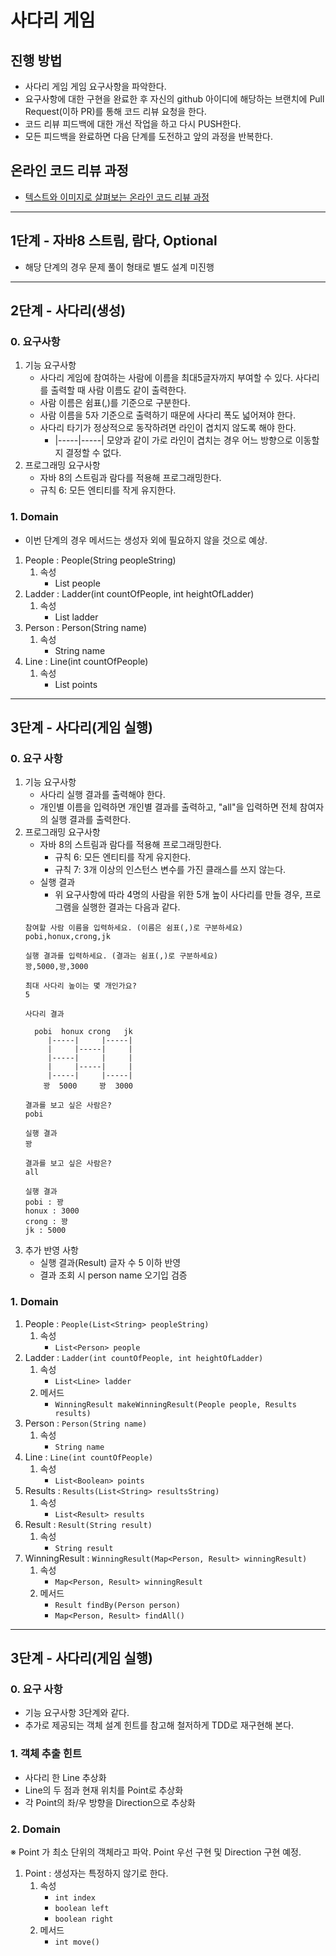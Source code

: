 # 사다리 게임
## 진행 방법
* 사다리 게임 게임 요구사항을 파악한다.
* 요구사항에 대한 구현을 완료한 후 자신의 github 아이디에 해당하는 브랜치에 Pull Request(이하 PR)를 통해 코드 리뷰 요청을 한다.
* 코드 리뷰 피드백에 대한 개선 작업을 하고 다시 PUSH한다.
* 모든 피드백을 완료하면 다음 단계를 도전하고 앞의 과정을 반복한다.

## 온라인 코드 리뷰 과정
* [텍스트와 이미지로 살펴보는 온라인 코드 리뷰 과정](https://github.com/nextstep-step/nextstep-docs/tree/master/codereview)

--------
## 1단계 - 자바8 스트림, 람다, Optional
- 해당 단계의 경우 문제 풀이 형태로 별도 설계 미진행

--------
## 2단계 - 사다리(생성)
### 0. 요구사항
1. 기능 요구사항
    - 사다리 게임에 참여하는 사람에 이름을 최대5글자까지 부여할 수 있다. 사다리를 출력할 때 사람 이름도 같이 출력한다.
    - 사람 이름은 쉼표(,)를 기준으로 구분한다.
    - 사람 이름을 5자 기준으로 출력하기 때문에 사다리 폭도 넓어져야 한다.
    - 사다리 타기가 정상적으로 동작하려면 라인이 겹치지 않도록 해야 한다.
        - |-----|-----| 모양과 같이 가로 라인이 겹치는 경우 어느 방향으로 이동할지 결정할 수 없다.
2. 프로그래밍 요구사항
    - 자바 8의 스트림과 람다를 적용해 프로그래밍한다.
    - 규칙 6: 모든 엔티티를 작게 유지한다.
### 1. Domain
- 이번 단계의 경우 메서드는 생성자 외에 필요하지 않을 것으로 예상.
1. People : People(String peopleString)
   1. 속성
        - List<Person> people
2. Ladder : Ladder(int countOfPeople, int heightOfLadder)
   1. 속성
        - List<Line> ladder
3. Person : Person(String name)
   1. 속성
        - String name
4. Line : Line(int countOfPeople)
    1. 속성
        - List<Boolean> points

--------
## 3단계 - 사다리(게임 실행)
### 0. 요구 사항
1. 기능 요구사항
   - 사다리 실행 결과를 출력해야 한다.
   - 개인별 이름을 입력하면 개인별 결과를 출력하고, "all"을 입력하면 전체 참여자의 실행 결과를 출력한다.
2. 프로그래밍 요구사항
   - 자바 8의 스트림과 람다를 적용해 프로그래밍한다.
      - 규칙 6: 모든 엔티티를 작게 유지한다.
      - 규칙 7: 3개 이상의 인스턴스 변수를 가진 클래스를 쓰지 않는다.
   - 실행 결과
      - 위 요구사항에 따라 4명의 사람을 위한 5개 높이 사다리를 만들 경우, 프로그램을 실행한 결과는 다음과 같다.
   ```
   참여할 사람 이름을 입력하세요. (이름은 쉼표(,)로 구분하세요)
   pobi,honux,crong,jk
   
   실행 결과를 입력하세요. (결과는 쉼표(,)로 구분하세요)
   꽝,5000,꽝,3000
   
   최대 사다리 높이는 몇 개인가요?
   5
   
   사다리 결과
   
     pobi  honux crong   jk
        |-----|     |-----|
        |     |-----|     |
        |-----|     |     |
        |     |-----|     |
        |-----|     |-----|
       꽝  5000     꽝  3000
   
   결과를 보고 싶은 사람은?
   pobi
   
   실행 결과
   꽝
   
   결과를 보고 싶은 사람은?
   all
   
   실행 결과
   pobi : 꽝
   honux : 3000
   crong : 꽝
   jk : 5000
   ```
3. 추가 반영 사항
   - 실행 결과(Result) 글자 수 5 이하 반영
   - 결과 조회 시 person name 오기입 검증 
   
### 1. Domain
1. People : `People(List<String> peopleString)`
   1. 속성
      - `List<Person> people`
2. Ladder : `Ladder(int countOfPeople, int heightOfLadder)`
   1. 속성
      - `List<Line> ladder`
   2. 메서드
      - `WinningResult makeWinningResult(People people, Results results)`
3. Person : `Person(String name)`
   1. 속성
      - `String name`
4. Line : `Line(int countOfPeople)`
   1. 속성
      - `List<Boolean> points`
5. Results : `Results(List<String> resultsString)`
   1. 속성
      - `List<Result> results`
6. Result : `Result(String result)`
   1. 속성
      - `String result`
7. WinningResult : `WinningResult(Map<Person, Result> winningResult)`
   1. 속성
      - `Map<Person, Result> winningResult`
   2. 메서드
      - `Result findBy(Person person)`
      - `Map<Person, Result> findAll()`
   
---------
## 3단계 - 사다리(게임 실행)
### 0. 요구 사항
- 기능 요구사항 3단계와 같다.
- 추가로 제공되는 객체 설계 힌트를 참고해 철저하게 TDD로 재구현해 본다.
### 1. 객체 추출 힌트
- 사다리 한 Line 추상화
- Line의 두 점과 현재 위치를 Point로 추상화
- 각 Point의 좌/우 방향을 Direction으로 추상화
### 2. Domain
※ Point 가 최소 단위의 객체라고 파악. Point 우선 구현 및 Direction 구현 예정.  
1. Point : 생성자는 특정하지 않기로 한다.
   1. 속성
      - `int index`
      - `boolean left`
      - `boolean right`
   2. 메서드
      - `int move()`
